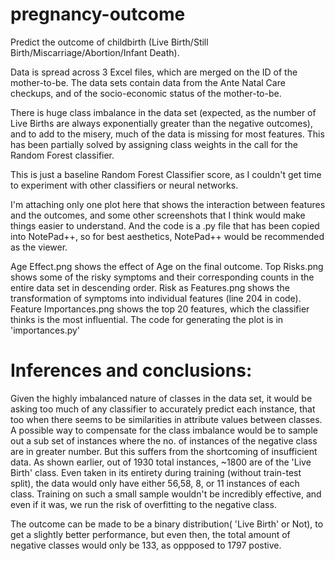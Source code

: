 # pregnancy-outcome 
Predict the outcome of childbirth (Live Birth/Still Birth/Miscarriage/Abortion/Infant Death).

Data is spread across 3 Excel files, which are merged on the ID of the mother-to-be.
The data sets contain data from the Ante Natal Care checkups, and of the socio-economic status of the mother-to-be.

There is huge class imbalance in the data set (expected, as the number of Live Births are always exponentially greater than the negative outcomes), and to add to the misery, much of the data is missing for most features.
This has been partially solved by assigning class weights in the call for the Random Forest classifier.

This is just a baseline Random Forest Classifier score, as I couldn't get time to experiment with other classifiers or neural networks.

I'm attaching only one plot here that shows the interaction between features and the outcomes, and some other screenshots that I think would make things easier to understand. And the code is a .py file that has been copied into NotePad++, so for best aesthetics, NotePad++ would be recommended as the viewer.

Age Effect.png shows the effect of Age on the final outcome.
Top Risks.png shows some of the risky symptoms and their corresponding counts in the entire data set in descending order.
Risk as Features.png shows the transformation of symptoms into individual features (line 204 in code).
Feature Importances.png shows the top 20 features, which the classifier thinks is the most influential. The code for generating the plot is in 'importances.py'

# Inferences and conclusions:
 Given the highly imbalanced nature of classes in the data set, it would be asking too much of any classifier to accurately predict each instance, that too when there seems to be similarities in attribute values between classes.
 A possible way to compensate for the class imbalance would be to sample out a sub set of instances where the no. of instances of the negative class are in greater number.
 But this suffers from the shortcoming of insufficient data. As shown earlier, out of 1930 total instances, ~1800 are of the 'Live Birth' class. Even taken in its entirety during training (without train-test split), the data would only have either 56,58, 8, or 11 instances of each class. Training on such a small sample wouldn't be incredibly effective, and even if it was, we run the risk of overfitting to the negative class.

The outcome can be made to be a binary distribution( 'Live Birth' or Not), to get a slightly better performance, but even then, the total amount of negative classes would only be 133, as oppposed to 1797 postive.
